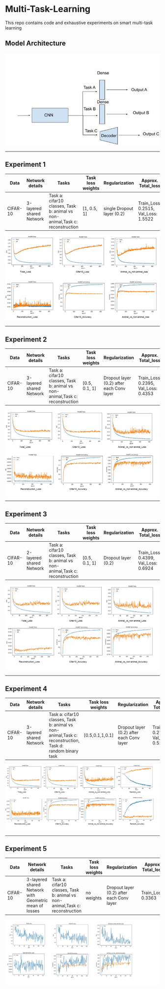 # Multi-Task-Learning
This repo contains code and exhaustive experiments on smart multi-task learning


## Model Architecture

![alt text](https://github.com/hananshafi/Multi-Task-Learning/blob/main/assets/mtl_model.jpg)

---



## Experiment 1


Data | Network details| Tasks | Task loss weights  | Regularization | Approx. Total_loss
---- | -------------- | ----- | -----------------  | -------------- | ------------------
CIFAR-10 | 3-layered shared Network | Task a: cifar10 classes, Task b: animal vs non-animal,Task c: reconstruction | [1, 0.5, 1] | single Dropout layer (0.2) | Train_Loss: 0.2515, Val_Loss: 1.5522

![exp 2](https://github.com/hananshafi/Multi-Task-Learning/blob/main/assets/exp_2_paint.jpg)

---

## Experiment 2


Data | Network details| Tasks | Task loss weights  | Regularization | Approx. Total_loss
---- | -------------- | ----- | ------------------ | -------------- | ------------------ 
CIFAR-10 | 3-layered shared Network | Task a: cifar10 classes, Task b: animal vs non-animal,Task c: reconstruction | [0.5, 0.1, 1] | Dropout layer (0.2) after each Conv layer | Train_Loss: 0.2395, Val_Loss: 0.4353

![exp 3](https://github.com/hananshafi/Multi-Task-Learning/blob/main/assets/exp_3.jpg)

---

## Experiment 3


Data | Network details| Tasks | Task loss weights  | Regularization | Approx. Total_loss
---- | -------------- | ----- | -----------------  | -------------- | ------------------
CIFAR-10 | 2-layered shared Network | Task a: cifar10 classes, Task b: animal vs non-animal,Task c: reconstruction | [0.5, 0.1, 1] | Dropout layer (0.2) | Train_Loss: 0.4399, Val_Loss: 0.6924 

![exp 4](https://github.com/hananshafi/Multi-Task-Learning/blob/main/assets/exp_4.jpg)

---


## Experiment 4


Data | Network details| Tasks | Task loss weights  | Regularization | Approx. Total_loss
---- | -------------- | ----- | ------------------ | -------------- | ------------------ 
CIFAR-10 | 3-layered shared Network | Task a: cifar10 classes, Task b: animal vs non-animal,Task c: reconstruction, Task d: random binary task | [0.5,0.1,1,0.1] | Dropout layer (0.2) after each Conv layer | Train_Loss: 0.2746, Val_Loss: 0.5267

![exp 5](https://github.com/hananshafi/Multi-Task-Learning/blob/main/assets/exp_5.jpg)

---

## Experiment 5


Data | Network details| Tasks | Task loss weights  | Regularization | Approx. Total_loss
---- | -------------- | ----- | ------------------ | -------------- | ------------------ 
CIFAR-10 | 3-layered shared Network with Geometric mean of losses | Task a: cifar10 classes, Task b: animal vs non-animal,Task c: reconstruction| no weights | Dropout layer (0.2) after each Conv layer | Train_Loss: 0.3363

![exp 6](https://github.com/hananshafi/Multi-Task-Learning/blob/main/assets/exp_6.jpg)

